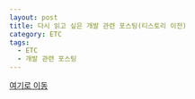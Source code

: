 ```yaml
---
layout: post
title: 다시 읽고 싶은 개발 관련 포스팅(티스토리 이전)
category: ETC
tags:
  - ETC
  - 개발 관련 포스팅
---
```




[여기로 이동](https://lifetutorial.tistory.com/9)

